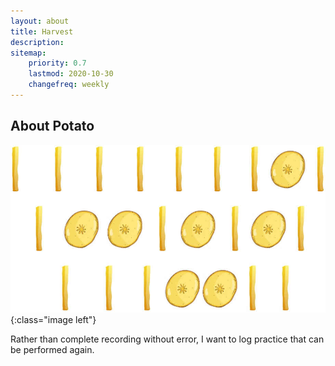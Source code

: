 ```yaml
---
layout: about
title: Harvest
description: 
sitemap:
    priority: 0.7
    lastmod: 2020-10-30
    changefreq: weekly
---
```

## About Potato
![About](/images//pic04.jpg){:class="image left"}

Rather than complete recording without error, I want to log practice that can be performed again.